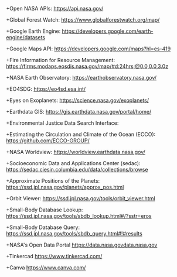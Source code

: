 +Open NASA APIs: https://api.nasa.gov/

+Global Forest Watch: https://www.globalforestwatch.org/map/

+Google Earth Engine: https://developers.google.com/earth-engine/datasets

+Google Maps API: https://developers.google.com/maps?hl=es-419

+Fire Information for Resource Management: https://firms.modaps.eosdis.nasa.gov/map/#d:24hrs;@0.0,0.0,3.0z

+NASA Earth Observatory: https://earthobservatory.nasa.gov/

+EO4SDG: https://eo4sd.esa.int/

+Eyes on Exoplanets: https://science.nasa.gov/exoplanets/

+Earthdata GIS: https://gis.earthdata.nasa.gov/portal/home/

+Environmental Justice Data Search Interface:

+Estimating the Circulation and Climate of the Ocean (ECCO):
https://github.com/ECCO-GROUP/

+NASA Worldview:
https://worldview.earthdata.nasa.gov/

+Socioeconomic Data and Applications Center (sedac):
https://sedac.ciesin.columbia.edu/data/collections/browse

+Approximate Positions of the Planets:
https://ssd.jpl.nasa.gov/planets/approx_pos.html

+Orbit Viewer:
https://ssd.jpl.nasa.gov/tools/orbit_viewer.html

+Small-Body Database Lookup:
https://ssd.jpl.nasa.gov/tools/sbdb_lookup.html#/?sstr=eros

+Small-Body Database Query:
https://ssd.jpl.nasa.gov/tools/sbdb_query.html#!#results

+NASA's Open Data Portal
https://data.nasa.govdata.nasa.gov

+Tinkercad
https://www.tinkercad.com/

+Canva
https://www.canva.com/

